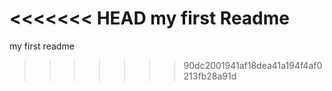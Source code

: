 <<<<<<< HEAD
my first Readme
=======
my first readme
>>>>>>> 90dc2001941af18dea41a194f4af0213fb28a91d
